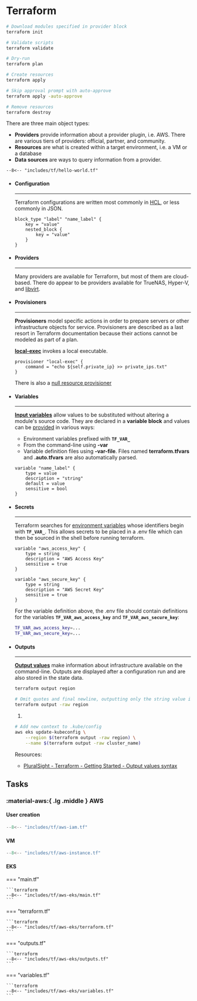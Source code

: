# Terraform

```sh title="Command-line usage"
# Download modules specified in provider block
terraform init

# Validate scripts
terraform validate

# Dry-run
terraform plan

# Create resources
terraform apply

# Skip approval prompt with auto-approve
terraform apply -auto-approve

# Remove resources
terraform destroy
```

There are three main object types:

- **Providers** provide information about a provider plugin, i.e. AWS. There are various tiers of providers: official, partner, and community.  
- **Resources** are what is created within a target environment, i.e. a VM or a database
- **Data sources** are ways to query information from a provider.


```hcl
--8<-- "includes/tf/hello-world.tf"
```

<div class="grid cards" markdown>

-   #### Configuration

    ---

    Terraform configurations are written most commonly in [HCL](https://developer.hashicorp.com/terraform/language/syntax/configuration), or less commonly in JSON.

    ```hcl title="Syntax"
    block_type "label" "name_label" {
        key = "value"
        nested_block {
            key = "value"
        }
    }
    ```

-   #### Providers

    ---

    Many providers are available for Terraform, but most of them are cloud-based.
    There do appear to be providers available for TrueNAS, Hyper-V, and [libvirt](https://dev.to/ruanbekker/terraform-with-kvm-2d9e).


-   #### Provisioners

    ---

    **Provisioners** model specific actions in order to prepare servers or other infrastructure objects for service.
    Provisioners are described as a last resort in Terraform documentation because their actions cannot be modeled as part of a plan.

    [**local-exec**](https://developer.hashicorp.com/terraform/language/resources/provisioners/local-exec) invokes a local executable.

    ```hcl
    provisioner "local-exec" {
        command = "echo ${self.private_ip} >> private_ips.txt"
    }
    ```

    There is also a [null resource provisioner](https://developer.hashicorp.com/terraform/language/resources/provisioners/null_resource)

-   #### Variables

    ---

    [**Input variables**](https://developer.hashicorp.com/terraform/language/values/variables) allow values to be substituted without altering a module's source code.
    They are declared in a **variable block** and values can be [provided](https://developer.hashicorp.com/terraform/language/values/variables#assigning-values-to-root-module-variables) in various ways:

    - Environment variables prefixed with **`TF_VAR_`**
    - From the command-line using **-var**
    - Variable definition files using **-var-file**. Files named **terraform.tfvars** and **.auto.tfvars** are also automatically parsed.

    ```hcl title="Variable definition"
    variable "name_label" {
        type = value
        description = "string"
        default = value
        sensitive = bool
    }
    ```

-   #### Secrets

    ---

    Terraform searches for [environment variables](https://developer.hashicorp.com/terraform/language/values/variables#environment-variables) whose identifiers begin with **`TF_VAR_`**.
    This allows secrets to be placed in a .env file which can then be sourced in the shell before running terraform.


    ```hcl title="vars.tf"
    variable "aws_access_key" {
        type = string
        description = "AWS Access Key"
        sensitive = true
    }

    variable "aws_secure_key" {
        type = string
        description = "AWS Secret Key"
        sensitive = true
    }
    ```

    For the variable definition above, the .env file should contain definitions for the variables **`TF_VAR_aws_access_key`** and **`TF_VAR_aws_secure_key`**:

    ```sh title=".env"
    TF_VAR_aws_access_key=...
    TF_VAR_aws_secure_key=...
    ```

-   #### Outputs

    ---

    [**Output values**](https://developer.hashicorp.com/terraform/language/values/outputs) make information about infrastructure available on the command-line.
    Outputs are displayed after a configuration run and are also stored in the state data.

    ```sh
    terraform output region

    # Omit quotes and final newline, outputting only the string value itself (useful for scripting) (1)
    terraform output -raw region
    ```

    1. 
    ```sh hl_lines="3-4"
    # Add new context to .kube/config
    aws eks update-kubeconfig \
        --region $(terraform output -raw region) \
        --name $(terraform output -raw cluster_name)
    ```

    Resources:

    - [PluralSight - Terraform - Getting Started - Output values syntax](https://app.pluralsight.com/ilx/video-courses/fa1fd952-76e1-4807-a0e2-3499c9b5f11b/4e006d39-6d6f-4a37-8bb5-1e2ee555aa68/886f68c4-1d6d-4c37-8056-7282a4c5e031)

</div>

## Tasks

### :material-aws:{ .lg .middle } AWS

#### User creation

```terraform 
--8<-- "includes/tf/aws-iam.tf"
```

#### VM

```terraform
--8<-- "includes/tf/aws-instance.tf"
```

#### EKS

=== "main.tf"

    ```terraform
    --8<-- "includes/tf/aws-eks/main.tf"
    ```

=== "terraform.tf"

    ```terraform
    --8<-- "includes/tf/aws-eks/terraform.tf"
    ```

=== "outputs.tf"

    ```terraform
    --8<-- "includes/tf/aws-eks/outputs.tf"
    ```

=== "variables.tf"

    ```terraform
    --8<-- "includes/tf/aws-eks/variables.tf"
    ```
